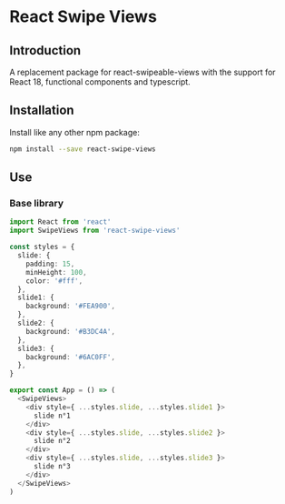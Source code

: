 # React Swipe Views

## Introduction
A replacement package for react-swipeable-views with the support for React 18, functional components and typescript.


## Installation

Install like any other npm package:
```sh
npm install --save react-swipe-views
```

## Use

### Base library

```ts
import React from 'react'
import SwipeViews from 'react-swipe-views'

const styles = {
  slide: {
    padding: 15,
    minHeight: 100,
    color: '#fff',
  },
  slide1: {
    background: '#FEA900',
  },
  slide2: {
    background: '#B3DC4A',
  },
  slide3: {
    background: '#6AC0FF',
  },
}

export const App = () => (
  <SwipeViews>
    <div style={ ...styles.slide, ...styles.slide1 }>
      slide n°1
    </div>
    <div style={ ...styles.slide, ...styles.slide2 }>
      slide n°2
    </div>
    <div style={ ...styles.slide, ...styles.slide3 }>
      slide n°3
    </div>
  </SwipeViews>
)
```